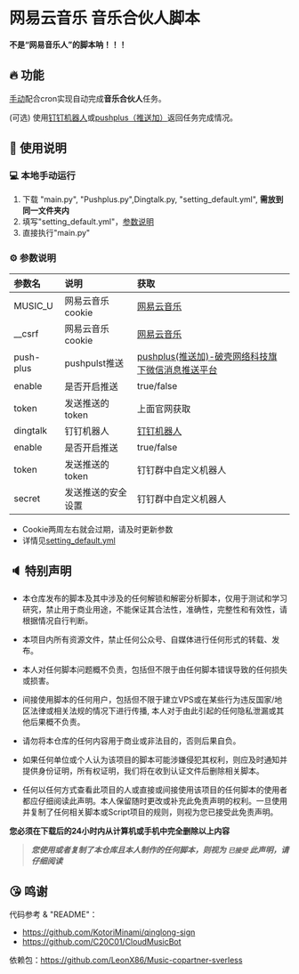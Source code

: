 # 网易云音乐 音乐合伙人脚本

**不是“网易音乐人”的脚本呐！！！**

## 🔥 功能

[手动](#-本地手动运行)配合cron实现自动完成**音乐合伙人**任务。

(可选) 使用[钉钉机器人](https://open.dingtalk.com/document/robots/custom-robot-access/)或[pushplus（推送加）](https://www.pushplus.plus/)返回任务完成情况。

## 📖 使用说明

### 💻 本地手动运行

1. 下载 "main.py", "Pushplus.py",Dingtalk.py, "setting_default.yml", **需放到同一文件夹内**
2. 填写"setting_default.yml"，[参数说明](#-参数说明)
3. 直接执行"main.py"

### ⚙ 参数说明

| 参数名       | 说明          | 获取                                                                     |
|:----------|:------------|:-----------------------------------------------------------------------|
| MUSIC_U   | 网易云音乐cookie | [网易云音乐](https://music.163.com/)                                        |
| __csrf    | 网易云音乐cookie | [网易云音乐](https://music.163.com/)                                        |
| push-plus | pushpulst推送 | [pushplus(推送加)-破壳网络科技旗下微信消息推送平台](https://www.pushplus.plus/)           |
| enable    | 是否开启推送      | true/false                                                             |
| token     | 发送推送的token  | 上面官网获取                                                                 |
| dingtalk  | 钉钉机器人       | [钉钉机器人](https://open.dingtalk.com/document/robots/custom-robot-access) |
| enable    | 是否开启推送      | true/false                                                             |
| token     | 发送推送的token  | 钉钉群中自定义机器人                                                             |
| secret     | 发送推送的安全设置   | 钉钉群中自定义机器人                                                             |

* Cookie两周左右就会过期，请及时更新参数
* 详情见[setting_default.yml](./setting_default.yml)

## 🔈 特别声明

- 本仓库发布的脚本及其中涉及的任何解锁和解密分析脚本，仅用于测试和学习研究，禁止用于商业用途，不能保证其合法性，准确性，完整性和有效性，请根据情况自行判断。

- 本项目内所有资源文件，禁止任何公众号、自媒体进行任何形式的转载、发布。

- 本人对任何脚本问题概不负责，包括但不限于由任何脚本错误导致的任何损失或损害。

- 间接使用脚本的任何用户，包括但不限于建立VPS或在某些行为违反国家/地区法律或相关法规的情况下进行传播,
  本人对于由此引起的任何隐私泄漏或其他后果概不负责。

- 请勿将本仓库的任何内容用于商业或非法目的，否则后果自负。

- 如果任何单位或个人认为该项目的脚本可能涉嫌侵犯其权利，则应及时通知并提供身份证明，所有权证明，我们将在收到认证文件后删除相关脚本。

- 任何以任何方式查看此项目的人或直接或间接使用该项目的任何脚本的使用者都应仔细阅读此声明。本人保留随时更改或补充此免责声明的权利。一旦使用并复制了任何相关脚本或Script项目的规则，则视为您已接受此免责声明。

**您必须在下载后的24小时内从计算机或手机中完全删除以上内容**

> ***您使用或者复制了本仓库且本人制作的任何脚本，则视为 `已接受` 此声明，请仔细阅读***

## 😘 鸣谢

代码参考 & "README"：

- https://github.com/KotoriMinami/qinglong-sign
- https://github.com/C20C01/CloudMusicBot

依赖包：https://github.com/LeonX86/Music-copartner-sverless


